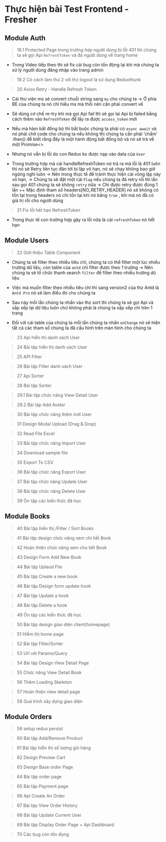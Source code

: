 # Thực hiện bài Test Frontend - Fresher

## Module Auth

> 18.1 Protected Page trong trường hợp người dùng bị lỗi 401 thì chúng ta sẽ gọi Api `RefreshToken` và đá người dùng về trang home

- Trong Video tiếp theo thì sẽ fix cái bug còn tồn động lại khi mà chúng ta xử lý người dùng đăng nhập vào trang admin

> 19.2 Có cách làm thứ 2 với thz logout là sử dụng Reduxthunk

> 20 Axios Retry - Handle Refresh Token

- Cái thư viện ms sẽ convert chuỗi string sang `ms` cho chúng ta -> Ở phía BE của chúng ta nó chỉ hiểu ms mà thôi nên cần phải convert về

- Sẽ dùng cơ chế re-try khi mà gọi Api fail thì sẽ gọi lại Api bị failed bằng cách thêm vào `RefreshToken` để lấy ra được `access_token` mới

- Nếu mà hàm bất đồng bộ thì bắt buộc chúng ta phải có `async await` và nó phải chờ code cho chúng ta nếu không thì chúng ta cần phải 'chấm' .then() để biết rằng đây là một hành động bất đồng bộ và nó sẽ trả về một Promise<>

- Nhưng nó vẫn bị lỗi do con Redux ko được nạp vào data của `User`

- Trong trường hợp mà cái handleRefreshToken nó trả ra mã lỗi là 401 luôn thì nó sẽ Retry liên tục đãn tới bị lập vô hạn, nó sẽ chạy không bao giờ ngừng nghỉ luôn -> Nên trong thực tế để tránh thực hiện cái vòng lập này vô hạn, -> Chúng ta sẽ đặt một cái `Flag` nếu chúng ta đã retry rồi thì lần sau gọi 401 chúng ta sẽ không `retry` nữa -> Chỉ được retry được đúng 1 lần
  ++ Mặc định tham số headers[NO_RETRY_HEADER] nó sẽ không có tồn tại trong headers nó chỉ tồn tại khi nó bằng `true` , khi mà nó đã có giá trị rồi
  cho người dùng

> 21 Fix lỗi hết hạn RefreshToken

- Trong thực tế con trường hợp gây ra lỗi nữa là cái `refreshToken` nó hết hạn

## Module Users

> 22 Giới thiệu Table Component

- Chúng ta sẽ filter theo nhiều tiêu chí, chúng ta có thể filter một lúc nhiều trường dữ liệu, còn table của `antd` chỉ filter được theo 1 trường -> Nên chúng ta sẽ tổ chức thanh search `filter` để filter theo nhiều trường dũ liệu

- Việc mà muốn filter theo nhiều tiêu chí thì sang version2 của thz Antd là `Antd Pro` nó sẽ làm điều đó cho chúng ta

- Sau này mỗi lần chúng ta nhấn vào thz sort thì chúng ta sẽ gọi Api và sắp xếp lại dữ liệu luôn chứ không phải là chúng ta sắp xếp chỉ trên 1 trang

- Đối với cái table của chúng ta mỗi lần chúng ta nhấn `onChange` nó sẽ hiện tất cả các tham số chúng ta đã cấu hình trên màn hình cho chúng ta

> 23 Api hiển thị danh sách User

> 24 Bài tập hiển thị danh sách User

> 25 API Filter

> 26 Bài tập Filter danh sách User

> 27 Api Sorter

> 28 Bài tập Sorter

> 29.1 Bài tập chức năng View Detail User

> 29.2 Bài tập Add Avatar

> 30 Bài tập chức năng thêm mới User

> 31 Design Modal Upload (Drag & Drop)

> 32 Read File Excel

> 33 Bài tập chức năng Import User

> 34 Download sample file

> 35 Export To CSV

> 36 Bài tập chức năng Export User

> 37 Bài tập chức năng Update User

> 38 Bài tập chức năng Delete User

> 39 Ôn tập các kiến thức đã học

## Module Books

> 40 Bài tập hiển thị /Filter / Sort Books

> 41 Bài tập design chức năng xem chi tiết Book

> 42 Hoàn thiện chức năng xem cho tiết Book

> 43 Design Form Add New Book

> 44 Bài tập Uplaod File

> 45 Bài tập Create a new book

> 46 Bài tập Design form update hook

> 47 Bài tập Update a hook

> 48 Bài tập Delete a hook

> 49 Ôn tập các kiến thức đã học

> 50 Bài tập design giao diện client(homepage)

> 51 Hiểm thị home page

> 52 Bài tập Filter/Sorter

> 53 Url với Params/Query

> 54 Bài tập Design View Detail Page

> 55 Chức năng View Detail Book

> 56 Thêm Loading Skeleton

> 57 Hoàn thiện view detail page

> 58 Quá trình xây dựng giao diện

## Module Orders

> 59 setup redux persist

> 60 Bài tập Add/Remove Product

> 61 Bài tập hiển thị số lượng giỏ hàng

> 62 Design Preview Cart

> 63 Design Base order Page

> 64 Bài tập order page

> 65 Bài tập Payment page

> 66 Api Create An Order

> 67 Bài tập View Order History

> 68 Bài tập Update Current User

> 69 Bài tập Display Order Page + Api Dashboard

> 70 Các bug còn tồn đọng
